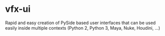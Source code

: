 # vfx-ui
Rapid and easy creation of PySide based user interfaces that can be used easily inside multiple contexts (Python 2, Python 3, Maya, Nuke, Houdini, ...)
